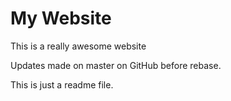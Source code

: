 # My Website

This is a really awesome website

Updates made on master on GitHub before rebase.

This is just a readme file.
